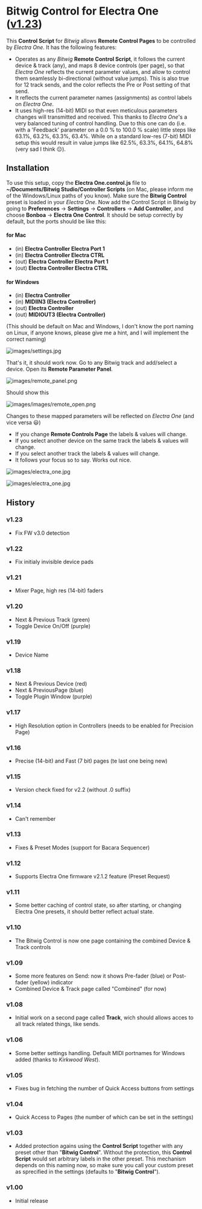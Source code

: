 # Bitwig Control for Electra One ([v1.23](#history))

This **Control Script** for *Bitwig* allows **Remote Control Pages** to be controlled by *Electra One*. It has the following features:

- Operates as any *Bitwig* **Remote Control Script**, it follows the current device & track (any), and maps 8 device controls (per page), so that *Electra One* reflects the current parameter values, and allow to control them seamlessly bi-directional (without value jumps). This is also true for 12 track sends, and the color reflects the Pre or Post setting of that send.
- It reflects the current parameter names (assignments) as control labels on *Electra One*.
- It uses high-res (14-bit) MIDI so that even meticulous parameters changes will transmitted and received. This thanks to *Electra One*'s a very balanced tuning of control handling. Due to this one can do (i.e. with a 'Feedback' parameter on a 0.0 % to 100.0 % scale) little steps like 63.1%, 63.2%, 63.3%, 63.4%. While on a standard low-res (7-bit) MIDI setup this would result in value jumps like 62.5%, 63.3%, 64.1%, 64.8% (very sad I think 😐).

## Installation

To use this setup, copy the **Electra One.control.js** file to **~/Documents/Bitwig Studio/Controller Scripts** (on Mac, please inform me of the Windows/Linux paths of you know). Make sure the **Bitwig Control** preset is loaded in your *Electra One*. Now add the Control Script in Bitwig by going to **Preferences** -> **Settings** -> **Controllers** -> **Add Controller**, and choose **Bonboa** -> **Electra One Control**. It should be setup correctly by default, but the ports should be like this:

#### for Mac
- (in) **Electra Controller Electra Port 1**
- (in) **Electra Controller Electra CTRL**
- (out) **Electra Controller Electra Port 1**
- (out) **Electra Controller Electra CTRL**

#### for Windows
- (in) **Electra Controller**
- (in) **MIDIIN3 (Electra Controller)**
- (out) **Electra Controller**
- (out) **MIDIOUT3 (Electra Controller)**

(This should be default on Mac and Windows, I don't know the port naming on Linux, if anyone knows, please give me a hint, and I will implement the correct naming)

![images/settings.jpg](https://github.com/jorisroling/bitwig-electra-one/raw/main/images/settings.png)

That's it, it should work now. Go to any Bitwig track and add/select a device. Open its **Remote Parameter Panel**.

![images/remote_panel.png](https://github.com/jorisroling/bitwig-electra-one/raw/main/images/remote_panel.png)

Should show this

![images/images/remote_open.png](https://github.com/jorisroling/bitwig-electra-one/raw/main/images/remote_open.png)


Changes to these mapped parameters will be reflected on *Electra One* (and vice versa 😃)

- If you change **Remote Controls Page** the labels & values will change.
- If you select another device on the same track the labels & values will change.
- If you select another track the labels & values will change.
- It follows your focus so to say. Works out nice.

![images/electra_one.jpg](https://github.com/jorisroling/bitwig-electra-one/raw/main/images/preset.png)

![images/electra_one.jpg](https://github.com/jorisroling/bitwig-electra-one/raw/main/images/mixer.png)

## History

### v1.23
- Fix FW v3.0 detection

### v1.22
- Fix initialy invisible device pads

### v1.21
- Mixer Page, high res (14-bit) faders

### v1.20
- Next & Previous Track (green)
- Toggle Device On/Off (purple)

### v1.19
- Device Name

### v1.18
- Next & Previous Device (red)
- Next & PreviousPage (blue)
- Toggle Plugin Window (purple)

### v1.17
- High Resolution option in Controllers (needs to be enabled for Precision Page)

### v1.16
- Precise (14-bit) and Fast (7 bit) pages (te last one being new)

### v1.15
- Version check fixed for v2.2 (without .0 suffix)

### v1.14
- Can't remember

### v1.13
- Fixes & Preset Modes (support for Bacara Sequencer)

### v1.12
- Supports Electra One firmware v2.1.2 feature (Preset Request)

### v1.11
- Some better caching of control state, so after starting, or changing Electra One presets, it should better reflect actual state.

### v1.10
- The Bitwig Control is now one page containing the combined Device & Track controls

### v1.09
- Some more features on Send: now it shows Pre-fader (blue) or Post-fader (yellow) indicator
- Combined Device & Track page called "Combined" (for now)

### v1.08
- Initial work on a second page called **Track**, wich should allows acces to all track related things, like sends.

### v1.06
- Some better settings handling. Default MIDI portnames for Windows added (thanks to *Kirkwood West*).

### v1.05
- Fixes bug in fetching the number of Quick Access buttons from settings

### v1.04
- Quick Access to Pages (the number of which can be set in the settings)

### v1.03
- Added protection agains using the **Control Script** together with any preset other than "**Bitwig Control**". Without the protection, this **Control Script** would set arbitrary labels in the other preset. This mechanism depends on this naming now, so make sure you call your custom preset as sprecified in the settings (defaults to "**Bitwig Control**").

### v1.00
- Initial release

